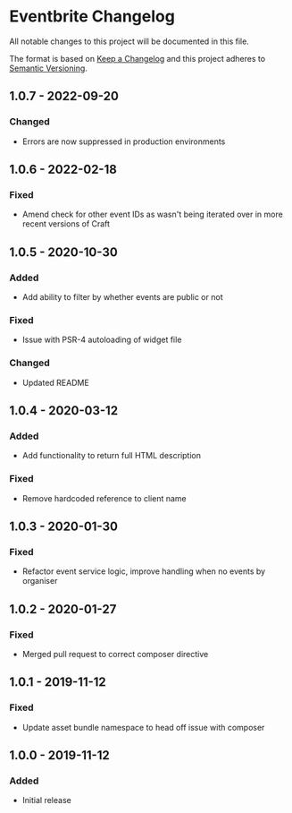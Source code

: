 # Eventbrite Changelog

All notable changes to this project will be documented in this file.

The format is based on [Keep a Changelog](http://keepachangelog.com/) and this project adheres to [Semantic Versioning](http://semver.org/).

## 1.0.7 - 2022-09-20
### Changed
- Errors are now suppressed in production environments

## 1.0.6 - 2022-02-18
### Fixed
- Amend check for other event IDs as wasn't being iterated over in more recent versions of Craft

## 1.0.5 - 2020-10-30
### Added
- Add ability to filter by whether events are public or not

### Fixed
- Issue with PSR-4 autoloading of widget file

### Changed
- Updated README

## 1.0.4 - 2020-03-12
### Added
- Add functionality to return full HTML description

### Fixed
- Remove hardcoded reference to client name

## 1.0.3 - 2020-01-30
### Fixed
- Refactor event service logic, improve handling when no events by organiser

## 1.0.2 - 2020-01-27
### Fixed
- Merged pull request to correct composer directive

## 1.0.1 - 2019-11-12
### Fixed
- Update asset bundle namespace to head off issue with composer

## 1.0.0 - 2019-11-12
### Added
- Initial release
